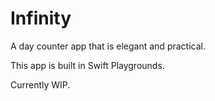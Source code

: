 # Infinity
A day counter app that is elegant and practical.

This app is built in Swift Playgrounds.

Currently WIP.

